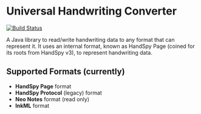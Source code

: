 # Universal Handwriting Converter

[![Build Status](https://travis-ci.com/handspy/universal-handwriting-converter.svg?branch=master)](https://travis-ci.com/handspy/universal-handwriting-converter)

A Java library to read/write handwriting data to any format that can represent
it. It uses an internal format, known as HandSpy Page (coined for its roots
from HandSpy v3), to represent handwriting data.

## Supported Formats (currently)

 - **HandSpy Page** format
 - **HandSpy Protocol** (legacy) format
 - **Neo Notes** format (read only)
 - **InkML** format
